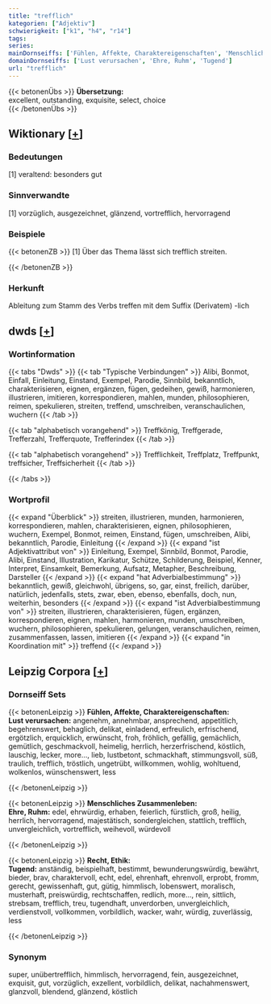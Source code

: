 ```yaml
---
title: "trefflich"
kategorien: ["Adjektiv"]
schwierigkeit: ["k1", "h4", "r14"]
tags:
series:
mainDornseiffs: ['Fühlen, Affekte, Charaktereigenschaften', 'Menschliches Zusammenleben', 'Recht, Ethik']
domainDornseiffs: ['Lust verursachen', 'Ehre, Ruhm', 'Tugend']
url: "trefflich"
---
```


{{< betonenÜbs >}}
**Übersetzung:**  
excellent, outstanding, exquisite, select, choice  
{{< /betonenÜbs >}}

## Wiktionary [[+](https://de.wiktionary.org/wiki/trefflich)]

### Bedeutungen
[1] veraltend: besonders gut  

### Sinnverwandte
[1] vorzüglich, ausgezeichnet, glänzend, vortrefflich, hervorragend  

### Beispiele
{{< betonenZB >}}
[1] Über das Thema lässt sich trefflich streiten.  

{{< /betonenZB >}}
### Herkunft
Ableitung zum Stamm des Verbs treffen mit dem Suffix (Derivatem) -lich  



## dwds [[+](https://www.dwds.de/wb/trefflich)]

### Wortinformation
{{< tabs "Dwds" >}}
{{< tab "Typische Verbindungen" >}}
Alibi, Bonmot, Einfall, Einleitung, Einstand, Exempel, Parodie, Sinnbild, bekanntlich, charakterisieren, eignen, ergänzen, fügen, gedeihen, gewiß, harmonieren, illustrieren, imitieren, korrespondieren, mahlen, munden, philosophieren, reimen, spekulieren, streiten, treffend, umschreiben, veranschaulichen, wuchern
{{< /tab >}}

{{< tab "alphabetisch vorangehend" >}}
Treffkönig, Treffgerade, Trefferzahl, Trefferquote, Trefferindex
{{< /tab >}}

{{< tab "alphabetisch vorangehend" >}}
Trefflichkeit, Treffplatz, Treffpunkt, treffsicher, Treffsicherheit
{{< /tab >}}

{{< /tabs >}}

### Wortprofil
{{< expand "Überblick" >}} streiten, illustrieren, munden, harmonieren, korrespondieren, mahlen, charakterisieren, eignen, philosophieren, wuchern, Exempel, Bonmot, reimen, Einstand, fügen, umschreiben, Alibi, bekanntlich, Parodie, Einleitung {{< /expand >}}
{{< expand "ist Adjektivattribut von" >}} Einleitung, Exempel, Sinnbild, Bonmot, Parodie, Alibi, Einstand, Illustration, Karikatur, Schütze, Schilderung, Beispiel, Kenner, Interpret, Einsamkeit, Bemerkung, Aufsatz, Metapher, Beschreibung, Darsteller {{< /expand >}}
{{< expand "hat Adverbialbestimmung" >}} bekanntlich, gewiß, gleichwohl, übrigens, so, gar, einst, freilich, darüber, natürlich, jedenfalls, stets, zwar, eben, ebenso, ebenfalls, doch, nun, weiterhin, besonders {{< /expand >}}
{{< expand "ist Adverbialbestimmung von" >}} streiten, illustrieren, charakterisieren, fügen, ergänzen, korrespondieren, eignen, mahlen, harmonieren, munden, umschreiben, wuchern, philosophieren, spekulieren, gelungen, veranschaulichen, reimen, zusammenfassen, lassen, imitieren {{< /expand >}}
{{< expand "in Koordination mit" >}} treffend {{< /expand >}}

## Leipzig Corpora [[+](https://corpora.uni-leipzig.de/en/res?word=trefflich&corpusId=deu_newscrawl-public_2018)]

### Dornseiff Sets
{{< betonenLeipzig >}}
**Fühlen, Affekte, Charaktereigenschaften:**  
**Lust verursachen:** angenehm, annehmbar, ansprechend, appetitlich, begehrenswert, behaglich, delikat, einladend, erfreulich, erfrischend, ergötzlich, erquicklich, erwünscht, froh, fröhlich, gefällig, gemächlich, gemütlich, geschmackvoll, heimelig, herrlich, herzerfrischend, köstlich, lauschig, lecker, more..., lieb, lustbetont, schmackhaft, stimmungsvoll, süß, traulich, trefflich, tröstlich, ungetrübt, willkommen, wohlig, wohltuend, wolkenlos, wünschenswert, less  

{{< /betonenLeipzig >}}


{{< betonenLeipzig >}}
**Menschliches Zusammenleben:**  
**Ehre, Ruhm:** edel, ehrwürdig, erhaben, feierlich, fürstlich, groß, heilig, herrlich, hervorragend, majestätisch, sondergleichen, stattlich, trefflich, unvergleichlich, vortrefflich, weihevoll, würdevoll  

{{< /betonenLeipzig >}}


{{< betonenLeipzig >}}
**Recht, Ethik:**  
**Tugend:** anständig, beispielhaft, bestimmt, bewunderungswürdig, bewährt, bieder, brav, charaktervoll, echt, edel, ehrenhaft, ehrenvoll, erprobt, fromm, gerecht, gewissenhaft, gut, gütig, himmlisch, lobenswert, moralisch, musterhaft, preiswürdig, rechtschaffen, redlich, more..., rein, sittlich, strebsam, trefflich, treu, tugendhaft, unverdorben, unvergleichlich, verdienstvoll, vollkommen, vorbildlich, wacker, wahr, würdig, zuverlässig, less  

{{< /betonenLeipzig >}}

### Synonym
super, unübertrefflich, himmlisch, hervorragend, fein, ausgezeichnet, exquisit, gut, vorzüglich, exzellent, vorbildlich, delikat, nachahmenswert, glanzvoll, blendend, glänzend, köstlich

